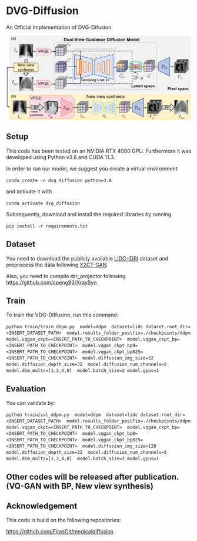 # DVG-Diffusion
An Official Implementation of DVG-Difusion.

![framework.png](framework.png)

## Setup
This code has been tested on an NVIDIA RTX 4090 GPU. 
Furthermore it was developed using Python v3.8 and CUDA 11.3.

In order to run our model, we suggest you create a virtual environment

`conda create -n dvg_diffusion python=3.8`

and activate it with

`conda activate dvg_diffusion`

Subsequently, download and install the required libraries by running

`pip install -r requirements.txt`

## Dataset
You need to download the publicly available 
[LIDC-IDRI](https://wiki.cancerimagingarchive.net/pages/viewpage.action?pageId=1966254) dataset 
and preprocess the data following [X2CT-GAN](https://github.com/kylekma/X2CT)

Also, you need to compile drr_projector following 
<https://github.com/cpeng93/XraySyn>


## Train
To train the VDG-Diffusino, run this command:

`python train/train_ddpm.py 
model=ddpm 
dataset=lidc
dataset.root_dir=<INSERT_DATASET_PATH> 
model.results_folder_postfix=./checkpoints/ddpm
model.vqgan_ckpt=<INSERT_PATH_TO_CHECKPOINT> 
model.vqgan_ckpt_bp=<INSERT_PATH_TO_CHECKPOINT> 
model.vqgan_ckpt_bp0=<INSERT_PATH_TO_CHECKPOINT> 
model.vqgan_ckpt_bp025=<INSERT_PATH_TO_CHECKPOINT> 
model.diffusion_img_size=32 
model.diffusion_depth_size=32 
model.diffusion_num_channels=8 
model.dim_mults=[1,2,4,8] 
model.batch_size=2
model.gpus=1`


## Evaluation
You can validate by:

`python train/val_ddpm.py 
model=ddpm 
dataset=lidc
dataset.root_dir=<INSERT_DATASET_PATH> 
model.results_folder_postfix=./checkpoints/ddpm
model.vqgan_ckpt=<INSERT_PATH_TO_CHECKPOINT> 
model.vqgan_ckpt_bp=<INSERT_PATH_TO_CHECKPOINT> 
model.vqgan_ckpt_bp0=<INSERT_PATH_TO_CHECKPOINT> 
model.vqgan_ckpt_bp025=<INSERT_PATH_TO_CHECKPOINT> 
model.diffusion_img_size=128
model.diffusion_depth_size=32 
model.diffusion_num_channels=8 
model.dim_mults=[1,2,4,8] 
model.batch_size=2
model.gpus=1`

## Other codes will be released after publication. (VQ-GAN with BP, New view synthesis)

## Acknowledgement
This code is build on the following repositories:

https://github.com/FirasGit/medicaldiffusion


